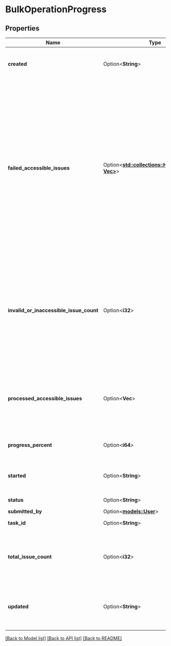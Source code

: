 # BulkOperationProgress

## Properties

Name | Type | Description | Notes
------------ | ------------- | ------------- | -------------
**created** | Option<**String**> | A timestamp of when the task was submitted. | [optional]
**failed_accessible_issues** | Option<[**std::collections::HashMap<String, Vec<String>>**](Vec.md)> | Map of issue IDs for which the operation failed and that the user has permission to view, to their one or more reasons for failure. These reasons are open-ended text descriptions of the error and are not selected from a predefined list of standard reasons. | [optional]
**invalid_or_inaccessible_issue_count** | Option<**i32**> | The number of issues that are either invalid or issues that the user doesn't have permission to view, regardless of the success or failure of the operation. | [optional]
**processed_accessible_issues** | Option<**Vec<i64>**> | List of issue IDs for which the operation was successful and that the user has permission to view. | [optional]
**progress_percent** | Option<**i64**> | Progress of the task as a percentage. | [optional]
**started** | Option<**String**> | A timestamp of when the task was started. | [optional]
**status** | Option<**String**> | The status of the task. | [optional]
**submitted_by** | Option<[**models::User**](User.md)> |  | [optional]
**task_id** | Option<**String**> | The ID of the task. | [optional][readonly]
**total_issue_count** | Option<**i32**> | The number of issues that the bulk operation was attempted on. | [optional]
**updated** | Option<**String**> | A timestamp of when the task progress was last updated. | [optional]

[[Back to Model list]](../README.md#documentation-for-models) [[Back to API list]](../README.md#documentation-for-api-endpoints) [[Back to README]](../README.md)


